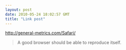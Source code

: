 ```yaml
---
layout: post
date: 2010-05-24 18:02:57 GMT
title: "Link post"
---
```

<http://general-metrics.com/Safari/>

> A good browser should be able to reproduce itself.